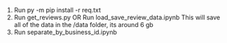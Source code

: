 1. Run py -m pip install -r req.txt
2. Run get_reviews.py OR Run load_save_review_data.ipynb
    This will save all of the data in the /data folder, its around 6 gb
3. Run separate_by_business_id.ipynb